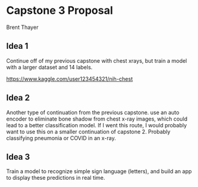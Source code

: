 # Capstone 3 Proposal

Brent Thayer

## Idea 1
Continue off of my previous capstone with chest xrays, but train a model with a larger dataset and 14 labels.

https://www.kaggle.com/user123454321/nih-chest

## Idea 2
Another type of continuation from the previous capstone.  use an auto encoder to eliminate bone shadow from chest x-ray images, which could lead to a better classification model.  If I went this route, I would probably want to use this on a smaller continuation of capstone 2.  Probably classifying pneumonia or COVID in an x-ray.

## Idea 3
Train a model to recognize simple sign language (letters), and build an app to display these predictions in real time.
